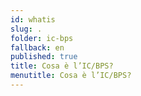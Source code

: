 ```yaml
---
id: whatis
slug: .
folder: ic-bps
fallback: en
published: true
title: Cosa è l’IC/BPS?
menutitle: Cosa è l’IC/BPS?
---
```

